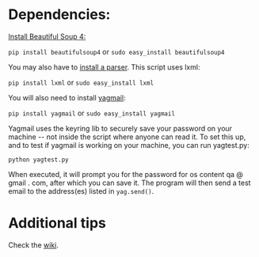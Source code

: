 # Dependencies:

[Install Beautiful Soup 4:](https://www.crummy.com/software/BeautifulSoup/bs4/doc/#installing-beautiful-soup)

`pip install beautifulsoup4` or `sudo easy_install beautifulsoup4`

You may also have to [install a parser](https://www.crummy.com/software/BeautifulSoup/bs4/doc/#installing-a-parser). This script uses lxml:

`pip install lxml` or `sudo easy_install lxml`

You will also need to install [yagmail](https://github.com/kootenpv/yagmail):

`pip install yagmail` or `sudo easy_install yagmail`

Yagmail uses the keyring lib to securely save your password on your machine -- not inside the script where anyone can read it. To set this up, and to test if yagmail is working on your machine, you can run yagtest.py:

`python yagtest.py`

When executed, it will prompt you for the password for os content qa @ gmail . com, after which you can save it. The program will then send a test email to the address(es) listed in `yag.send()`.

# Additional tips

Check the [wiki](https://github.com/kerwinso/osc-tools/wiki/).